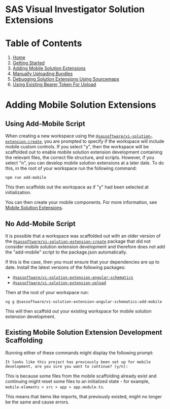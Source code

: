 <!-- Automatically generated table of contents -->

# SAS Visual Investigator Solution Extensions

# Table of Contents

1. [Home](../../README.md)
2. [Getting Started](./1-getting-started.md)
3. [Adding Mobile Solution Extensions](./2-mobile-solutions.md)
4. [Manually Uploading Bundles](./3-manual-uploading.md)
5. [Debugging Solution Extensions Using Sourcemaps](./4-debugging-solution-extensions-using-sourcemaps.md)
6. [Using Existing Bearer Token For Upload](./5-using-existing-auth-token-for-upload.md)

<!-- toc_end -->
# Adding Mobile Solution Extensions

## Using Add-Mobile Script

When creating a new workspace using the [`@sassoftware/vi-solution-extension-create`](https://www.npmjs.com/package/@sassoftware/vi-solution-extension-create), you are prompted to specify if the workspace will include mobile custom controls. If you select "y", then the workspace will be scaffolded out to enable mobile solution extension development containing the relevant files, the correct file structure, and scripts. However, if you select "n", you can develop mobile solution extensions at a later date. To do this, in the root of your workspace run the following command:

```shell
npm run add-mobile
```

This then scaffolds out the workspace as if "y" had been selected at initialization.

You can then create your mobile components. For more information, see [Mobile Solution Extensions](./1-getting-started.md#mobile-solution-extensions).

## No Add-Mobile Script

It is possible that a workspace was scaffolded out with an older version of the [`@sassoftware/vi-solution-extension-create`](https://www.npmjs.com/package/@sassoftware/vi-solution-extension-create) package that did not consider mobile solution extension development and therefore does not add the "add-mobile" script to the package.json automatically.

If this is the case, then you must ensure that your dependencies are up to date. Install the latest versions of the following packages:

-   [`@sassoftware/vi-solution-extension-angular-schematics`](https://www.npmjs.com/package/@sassoftware/vi-solution-extension-angular-schematics)
-   [`@sassoftware/vi-solution-extension-upload`](https://www.npmjs.com/package/@sassoftware/vi-solution-extension-upload)

Then at the root of your workspace run:

```shell
ng g @sassoftware/vi-solution-extension-angular-schematics:add-mobile
```

This will then scaffold out your existing workspace for mobile solution extension development.

## Existing Mobile Solution Extension Development Scaffolding

Running either of these commands might display the following prompt:

```shell
It looks like this project has previously been set up for mobile development, are you sure you want to continue? (y/n):
```

This is because some files from the mobile scaffolding already exist and continuing might reset some files to an initialized state - for example, `mobile-elements > src > app > app.module.ts`.

This means that items like imports, that previously existed, might no longer be the same and cause errors.

